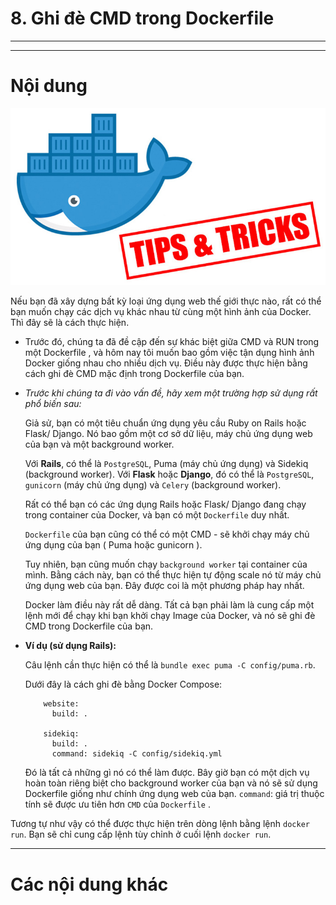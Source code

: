 # 8. Ghi đè CMD trong Dockerfile

____
____

# <a name="content">Nội dung</a>

![docker-tips-and-tricks.jpg](/images/docker-tips-and-tricks.jpg)

Nếu bạn đã xây dựng bất kỳ loại ứng dụng web thế giới thực nào, rất có thể bạn muốn chạy các dịch vụ khác nhau từ cùng một hình ảnh của Docker. Thì đây sẽ là cách thực hiện.

- Trước đó, chúng ta đã đề cập đến sự khác biệt giữa CMD và RUN trong một Dockerfile , và hôm nay tôi muốn bao gồm việc tận dụng hình ảnh Docker giống nhau cho nhiều dịch vụ. Điều này được thực hiện bằng cách ghi đè CMD mặc định trong Dockerfile của bạn.

- *Trước khi chúng ta đi vào vấn đề, hãy xem một trường hợp sử dụng rất phổ biến sau:*

    Giả sử, bạn có một tiêu chuẩn ứng dụng yêu cầu Ruby on Rails hoặc Flask/ Django. Nó bao gồm một cơ sở dữ liệu, máy chủ ứng dụng web của bạn và một background worker.

    Với **Rails**, có thể là `PostgreSQL`, Puma (máy chủ ứng dụng) và Sidekiq (background worker).
    Với **Flask** hoặc **Django**, đó có thể là `PostgreSQL`, `gunicorn` (máy chủ ứng dụng) và `Celery` (background worker).

    Rất có thể bạn có các ứng dụng Rails hoặc Flask/ Django đang chạy trong container của Docker, và bạn có một `Dockerfile` duy nhất.

    `Dockerfile` của bạn cũng có thể có một CMD - sẽ khởi chạy máy chủ ứng dụng của bạn ( Puma hoặc gunicorn ).
    
    Tuy nhiên, bạn cũng muốn chạy `background worker` tại container của mình. Bằng cách này, bạn có thể thực hiện tự động scale nó từ máy chủ ứng dụng web của bạn. Đây được coi là một phương pháp hay nhất.

    Docker làm điều này rất dễ dàng. Tất cả bạn phải làm là cung cấp một lệnh mới để chạy khi bạn khởi chạy Image của Docker, và nó sẽ ghi đè CMD trong Dockerfile của bạn.

- **Ví dụ (sử dụng Rails):**

    Câu lệnh cần thực hiện có thể là `bundle exec puma -C config/puma.rb`.

    Dưới đây là cách ghi đè bằng Docker Compose:

          website:
            build: .

          sidekiq:
            build: .
            command: sidekiq -C config/sidekiq.yml

    Đó là tất cả những gì nó có thể làm được. Bây giờ bạn có một dịch vụ hoàn toàn riêng biệt cho background worker của bạn và nó sẽ sử dụng Dockerfile giống như chính ứng dụng web của bạn. `command`: giá trị thuộc tính sẽ được ưu tiên hơn `CMD` của `Dockerfile` .

Tương tự như vậy có thể được thực hiện trên dòng lệnh bằng lệnh `docker run`. Bạn sẽ chỉ cung cấp lệnh tùy chỉnh ở cuối lệnh `docker run`. 

____

# <a name="content-others">Các nội dung khác</a>

